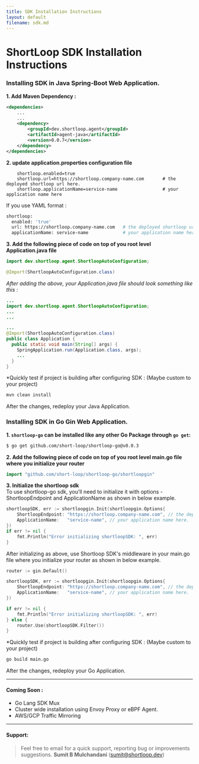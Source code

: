 ```yaml
---
title: SDK Installation Instructions
layout: default
filename: sdk.md
--- 
```



# ShortLoop SDK Installation Instructions

### Installing SDK in **Java Spring-Boot**  Web Application.

**1. Add Maven Dependency :**

```xml
<dependencies>
    ...
    ...
    <dependency>
        <groupId>dev.shortloop.agent</groupId>
        <artifactId>agent-java</artifactId>
        <version>0.0.7</version>
    </dependency>
</dependencies>
```
**2. update application.properties configuration file**

```
    shortloop.enabled=true
    shortloop.url=https://shortloop.company-name.com       # the deployed shortloop url here.
    shortloop.applicationName=service-name                 # your application name here
```

If you use YAML format : 
```bash
shortloop:
  enabled: 'true'
  url: https://shortloop.company-name.com   # the deployed shortloop url here.
  applicationName: service-name             # your application name here.
```


**3. Add the following piece of code on top of you root level Application.java file**


```Java
import dev.shortloop.agent.ShortloopAutoConfiguration;
```


```Java
@Import(ShortloopAutoConfiguration.class)
```


*After adding the above, your Application.java file should look something like this :*

```java
... 
import dev.shortloop.agent.ShortloopAutoConfiguration;
...
...

...
@Import(ShortloopAutoConfiguration.class)
public class Application {
  public static void main(String[] args) {
    SpringApplication.run(Application.class, args);
    ...
  }
}

```

*Quickly test if project is building after configuring SDK :  (Maybe custom to your project)
```bash
mvn clean install
```

After the changes, redeploy your Java Application.

### Installing SDK in **Go Gin**  Web Application.

**1. `shortloop-go` can be installed like any other Go Package through `go get`:**

```bash
$ go get github.com/short-loop/shortloop-go@v0.0.3
```

**2. Add the following piece of code on top of you root level main.go file where you initialize your router**

```Go
import "github.com/short-loop/shortloop-go/shortloopgin"
```

**3. Initialize the shortloop sdk**  
To use shortloop-go sdk, you’ll need to initialize it with options - ShortloopEndpoint and ApplicationName as shown in below example.
```Go
shortloopSDK, err := shortloopgin.Init(shortloopgin.Options{
    ShortloopEndpoint: "https://shortloop.company-name.com", // the deployed shortloop url here.
    ApplicationName:   "service-name", // your application name here.
})
if err != nil {
    fmt.Println("Error initializing shortloopSDK: ", err)
}
```
After initializing as above, use Shortloop SDK's middleware in your main.go file where you initialize your router as shown in below example.
```Go
router := gin.Default()

shortloopSDK, err := shortloopgin.Init(shortloopgin.Options{
    ShortloopEndpoint: "https://shortloop.company-name.com", // the deployed shortloop url here.
    ApplicationName:   "service-name", // your application name here.
})

if err != nil {
    fmt.Println("Error initializing shortloopSDK: ", err)
} else {
    router.Use(shortloopSDK.Filter())
}
```
*Quickly test if project is building after configuring SDK :  (Maybe custom to your project)
```bash
go build main.go
```

After the changes, redeploy your Go Application.
___

#### Coming Soon : 
 - Go Lang SDK Mux
 - Cluster wide installation using Envoy Proxy or eBPF Agent. 
 - AWS/GCP Traffic Mirroring

---

#### Support: 
> Feel free to email for a quick support, reporting bug or improvements suggestions.
**Sumit B Mulchandani** (sumit@shortloop.dev)


